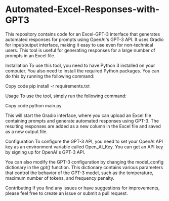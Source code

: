 # Automated-Excel-Responses-with-GPT3
This repository contains code for an Excel-GPT-3 interface that generates automated responses for prompts using OpenAI's GPT-3 API. It uses Gradio for input/output interface, making it easy to use even for non-technical users. This tool is useful for generating responses for a large number of prompts in an Excel file.

Installation
To use this tool, you need to have Python 3 installed on your computer. You also need to install the required Python packages. You can do this by running the following command: 

Copy code
pip install -r requirements.txt

Usage
To use the tool, simply run the following command:

Copy code
python main.py

This will start the Gradio interface, where you can upload an Excel file containing prompts and generate automated responses using GPT-3. The resulting responses are added as a new column in the Excel file and saved as a new output file.

Configuration
To configure the GPT-3 API, you need to set your OpenAI API key as an environment variable called Open_AI_Key. You can get an API key by signing up for OpenAI's GPT-3 API.

You can also modify the GPT-3 configuration by changing the model_config dictionary in the gpt() function. This dictionary contains various parameters that control the behavior of the GPT-3 model, such as the temperature, maximum number of tokens, and frequency penalty.

Contributing
If you find any issues or have suggestions for improvements, please feel free to create an issue or submit a pull request.
